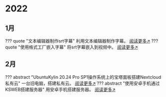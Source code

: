 # 2022

## 1月
??? quote "文本编辑器制作srt字幕"
    利用文本编辑器制作字幕。
    [阅读更多↗](./1.md)
??? quote  "使用格式工厂嵌入字幕"
    将srt字幕嵌入到视频中。
    [阅读更多↗](./2.md)
## 2月
??? abstract "UbuntuKylin 20.24 Pro SP1操作系统上的宝塔面板搭建Nextcloud私有云"
    一台旧电脑，搭建私有云。
    [阅读更多↗](./3.md)
??? abstract "使用安卓手机通过KSWEB搭建服务器"
    用安卓手机搭建服务器。
    [阅读更多↗](./4.md)
